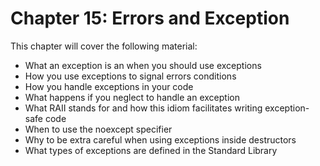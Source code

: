 # Chapter 15: Errors and Exception
This chapter will cover the following material:
- What an exception is an when you should use exceptions
- How you use exceptions to signal errors conditions
- How you handle exceptions in your code
- What happens if you neglect to handle an exception
- What RAII stands for and how this idiom facilitates writing exception-safe code
- When to use the noexcept specifier
- Why to be extra careful when using exceptions inside destructors
- What types of exceptions are defined in the Standard Library